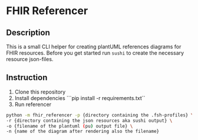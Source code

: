 # FHIR Referencer

## Description

This is a small CLI helper for creating plantUML references diagrams for FHIR resources.
Before you get started run ```sushi``` to create the necessary resource json-files.

## Instruction

1. Clone this repository
2. Install dependencies ```pip install -r requirements.txt``
3. Run referencer

```bash
python -m fhir_referencer -p {directory containing the .fsh-profiles} \
-r {directory containing the json resources aka sushi output} \
-o {filename of the plantuml (pu) output file} \
-n {name of the diagram after rendering also the filename}
```
